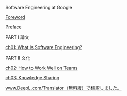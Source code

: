 Software Engineering at Google

[Foreword](Foreword.md)

[Preface](Preface.md)

PART I 論文

[ch01: What Is Software Engineering?](docs/CHAPTER%2001.md)

PART II 文化

[ch02: How to Work Well on Teams](docs/CHAPTER%2002.md)

[ch03: Knowledge Sharing](docs/CHAPTER%2003.md)



www.DeepL.com/Translator（無料版）で翻訳しました。
